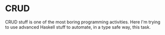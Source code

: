 CRUD
====

CRUD stuff is one of the most boring programming activities. Here I'm
trying to use advanced Haskell stuff to automate, in a type safe way,
this task.

